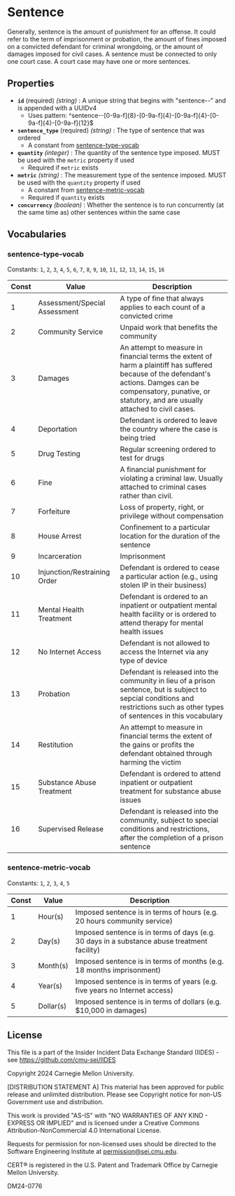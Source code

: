 # Sentence

Generally, sentence is the amount of punishment for an offense. It could refer to the term of imprisonment or probation, the amount of fines imposed on a convicted defendant for criminal wrongdoing, or the amount of damages imposed for civil cases. A sentence must be connected to only one court case. A court case may have one or more sentences.

## Properties

- **`id`** (required) *(string)* : A unique string that begins with "sentence--" and is appended with a UUIDv4
  - Uses pattern: ^sentence--[0-9a-f]{8}-[0-9a-f]{4}-[0-9a-f]{4}-[0-9a-f]{4}-[0-9a-f]{12}$
- **`sentence_type`** (required) *(string)* : The type of sentence that was ordered
	- A constant from [sentence-type-vocab](#sentence-type-vocab)
- **`quantity`** *(integer)* : The quantity of the sentence type imposed. MUST be used with the `metric` property if used
  - Required if `metric` exists
- **`metric`** *(string)* : The measurement type of the sentence imposed. MUST be used with the `quantity` property if used
	- A constant from [sentence-metric-vocab](#sentence-metric-vocab)
  - Required if `quantity` exists
- **`concurrency`** *(boolean)* : Whether the sentence is to run concurrently (at the same time as) other sentences within the same case

## Vocabularies

### sentence-type-vocab

Constants: `1`, `2`, `3`, `4`, `5`, `6`, `7`, `8`, `9`, `10`, `11`, `12`, `13`, `14`, `15`, `16`

| Const | Value | Description |
| --- | --- | --- |
| 1 | Assessment/Special Assessment | A type of fine that always applies to each count of a convicted crime|
| 2 | Community Service | Unpaid work that benefits the community|
| 3 | Damages | An attempt to measure in financial terms the extent of harm a plaintiff has suffered because of the defendant's actions. Damges can be compensatory, punative, or statutory, and are usually attached to civil cases.|
| 4 | Deportation | Defendant is ordered to leave the country where the case is being tried|
| 5 | Drug Testing | Regular screening ordered to test for drugs|
| 6 | Fine | A financial punishment for violating a criminal law. Usually attached to criminal cases rather than civil.|
| 7 | Forfeiture | Loss of property, right, or privilege without compensation|
| 8 | House Arrest | Confinement to a particular location for the duration of the sentence|
| 9 | Incarceration | Imprisonment|
| 10 | Injunction/Restraining Order | Defendant is ordered to cease a particular action (e.g., using stolen IP in their business)|
| 11 | Mental Health Treatment | Defendant is ordered to an inpatient or outpatient mental health facility or is ordered to attend therapy for mental health issues|
| 12 | No Internet Access | Defendant is not allowed to access the Internet via any type of device|
| 13 | Probation | Defendant is released into the community in lieu of a prison sentence, but is subject to sepcial conditions and restrictions such as other types of sentences in this vocabulary|
| 14 | Restitution | An attempt to measure in financial terms the extent of the gains or profits the defendant obtained through harming the victim|
| 15 | Substance Abuse Treatment | Defendant is ordered to attend inpatient or outpatient treatment for substance abuse issues|
| 16 | Supervised Release | Defendant is released into the community, subject to special conditions and restrictions, after the completion of a prison sentence|

### sentence-metric-vocab

Constants: `1`, `2`, `3`, `4`, `5`

| Const | Value | Description |
| --- | --- | --- |
| 1 | Hour(s) | Imposed sentence is in terms of hours (e.g. 20 hours community service)|
| 2 | Day(s) | Imposed sentence is in terms of days (e.g. 30 days in a substance abuse treatment facility)|
| 3 | Month(s) | Imposed sentence is in terms of months (e.g. 18 months imprisonment)|
| 4 | Year(s) | Imposed sentence is in terms of years (e.g. five years no Internet access)|
| 5 | Dollar(s) | Imposed sentence is in terms of dollars (e.g. $10,000 in damages)|

## License
This file is a part of the Insider Incident Data Exchange Standard (IIDES) - see https://github.com/cmu-sei/IIDES

Copyright 2024 Carnegie Mellon University.

[DISTRIBUTION STATEMENT A] This material has been approved for public release and unlimited distribution.  Please see Copyright notice for non-US Government use and distribution.

This work is provided "AS-IS" with "NO WARRANTIES OF ANY KIND - EXPRESS OR IMPLIED" and is licensed under a Creative Commons Attribution-NonCommercial 4.0 International License.

Requests for permission for non-licensed uses should be directed to the Software Engineering Institute at permission@sei.cmu.edu.

CERT® is registered in the U.S. Patent and Trademark Office by Carnegie Mellon University.

DM24-0776
